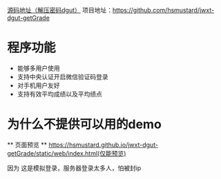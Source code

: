 [源码地址（解压密码dgut）][1]
项目地址：https://github.com/hsmustard/jwxt-dgut-getGrade
# 程序功能
- 能够多用户使用
- 支持中央认证开启微信验证码登录
- 对手机用户友好
- 支持有效平均成绩以及平均绩点
<!--more-->

# 为什么不提供可以用的demo
** 页面预览 **
https://hsmustard.github.io/jwxt-dgut-getGrade/static/web/index.html(仅能预览)

因为 这是模拟登录，服务器登录太多人，怕被封ip


  [1]: https://hsmustard.github.io/jwxt-dgut-getGrade/jwxt.zip
